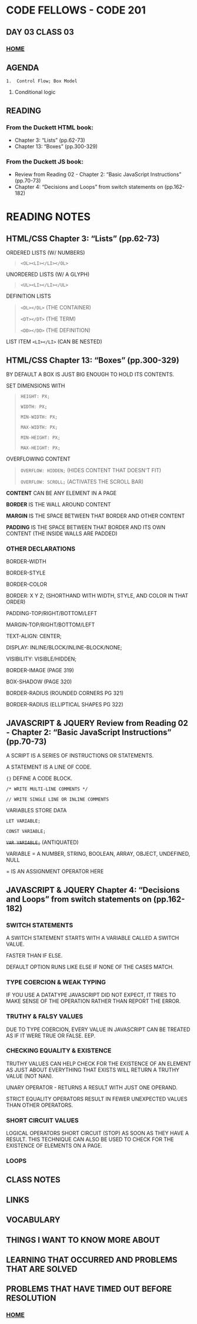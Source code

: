 # CODE FELLOWS - CODE 201

## DAY 03 CLASS 03


### [HOME](README.md)

## AGENDA
	1.  Control Flow; Box Model
  1.  Conditional logic

## READING
### From the Duckett HTML book:
* Chapter 3: “Lists” (pp.62-73)
* Chapter 13: “Boxes” (pp.300-329)

### From the Duckett JS book:
* Review from Reading 02 - Chapter 2: “Basic JavaScript Instructions” (pp.70-73)
* Chapter 4: “Decisions and Loops” from switch statements on (pp.162-182)

# READING NOTES
## HTML/CSS Chapter 3: “Lists” (pp.62-73)
ORDERED LISTS (W/ NUMBERS)  
>```<OL><LI></LI></OL>```

UNORDERED LISTS (W/ A GLYPH) 
>```<UL><LI></LI></UL>```

DEFINITION LISTS

>```<DL></DL>``` (THE CONTAINER)
>
>```<DT></DT>``` (THE TERM)
>
>```<DD></DD>``` (THE DEFINITION)

LIST ITEM ```<LI></LI>``` (CAN BE NESTED)

## HTML/CSS Chapter 13: “Boxes” (pp.300-329)

BY DEFAULT A BOX IS JUST BIG ENOUGH TO HOLD ITS CONTENTS.

SET DIMENSIONS WITH 
>```HEIGHT: PX;```
>
>```WIDTH: PX;```
>
>```MIN-WIDTH: PX;```
>
>```MAX-WIDTH: PX;```
>
>```MIN-HEIGHT: PX;```
>
>```MAX-HEIGHT: PX;```

OVERFLOWING CONTENT
>```OVERFLOW: HIDDEN;```  (HIDES CONTENT THAT DOESN'T FIT)
>
>```OVERFLOW: SCROLL;```  (ACTIVATES THE SCROLL BAR)
>
**CONTENT** CAN BE ANY ELEMENT IN A PAGE

**BORDER** IS THE WALL AROUND CONTENT

**MARGIN** IS THE SPACE BETWEEN THAT BORDER AND OTHER CONTENT

**PADDING** IS THE SPACE BETWEEN THAT BORDER AND ITS OWN CONTENT
(THE INSIDE WALLS ARE PADDED)

### OTHER DECLARATIONS
BORDER-WIDTH

BORDER-STYLE

BORDER-COLOR

BORDER: X Y Z; (SHORTHAND WITH WIDTH, STYLE, AND COLOR IN THAT ORDER)

PADDING-TOP/RIGHT/BOTTOM/LEFT

MARGIN-TOP/RIGHT/BOTTOM/LEFT

TEXT-ALIGN: CENTER;

DISPLAY: INLINE/BLOCK/INLINE-BLOCK/NONE;

VISIBILITY: VISIBLE/HIDDEN;

BORDER-IMAGE (PAGE 319)

BOX-SHADOW (PAGE 320)

BORDER-RADIUS (ROUNDED CORNERS PG 321)

BORDER-RADIUS (ELLIPTICAL SHAPES PG 322)

## JAVASCRIPT & JQUERY Review from Reading 02 - Chapter 2: “Basic JavaScript Instructions” (pp.70-73)
A SCRIPT IS A SERIES OF INSTRUCTIONS OR STATEMENTS.

A STATEMENT IS A LINE OF CODE.

```{}``` DEFINE A CODE BLOCK.

```/* WRITE MULTI-LINE COMMENTS */```

```// WRITE SINGLE LINE OR INLINE COMMENTS```

VARIABLES STORE DATA

```LET VARIABLE;```

```CONST VARIABLE;```

~~```VAR VARIABLE;```~~  (ANTIQUATED)

VARIABLE = A NUMBER, STRING, BOOLEAN, ARRAY, OBJECT, UNDEFINED, NULL

= IS AN ASSIGNMENT OPERATOR HERE

## JAVASCRIPT & JQUERY Chapter 4: “Decisions and Loops” from switch statements on (pp.162-182)

### SWITCH STATEMENTS
A SWITCH STATEMENT STARTS WITH A VARIABLE CALLED A SWITCH VALUE.

FASTER THAN IF ELSE.

DEFAULT OPTION RUNS LIKE ELSE IF NONE OF THE CASES MATCH.

### TYPE COERCION & WEAK TYPING
IF YOU USE A DATATYPE JAVASCRIPT DID NOT EXPECT, IT TRIES TO MAKE SENSE OF THE OPERATION RATHER THAN REPORT THE ERROR.

### TRUTHY & FALSY VALUES
DUE TO TYPE COERCION, EVERY VALUE IN JAVASCRIPT CAN BE TREATED AS IF IT WERE TRUE OR FALSE.  EEP.

### CHECKING EQUALITY & EXISTENCE
TRUTHY VALUES CAN HELP CHECK FOR THE EXISTENCE OF AN ELEMENT AS JUST ABOUT EVERYTHING THAT EXISTS WILL RETURN A TRUTHY VALUE (NOT NAN).

UNARY OPERATOR - RETURNS A RESULT WITH JUST ONE OPERAND.

STRICT EQUALITY OPERATORS RESULT IN FEWER UNEXPECTED VALUES THAN OTHER OPERATORS.

### SHORT CIRCUIT VALUES
LOGICAL OPERATORS SHORT CIRCUIT (STOP) AS SOON AS THEY HAVE A RESULT.
THIS TECHNIQUE CAN ALSO BE USED TO CHECK FOR THE EXISTENCE OF ELEMENTS ON A PAGE.

### LOOPS


## CLASS NOTES

## LINKS

## VOCABULARY

## THINGS I WANT TO KNOW MORE ABOUT

## LEARNING THAT OCCURRED AND PROBLEMS THAT ARE SOLVED

## PROBLEMS THAT HAVE TIMED OUT BEFORE RESOLUTION

### [HOME](README.md)